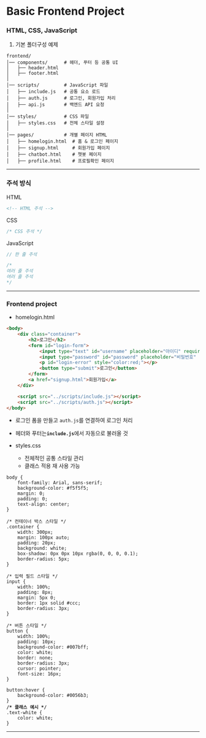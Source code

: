 # Basic Frontend Project

### HTML, CSS, JavaScript

1. 기본 폴더구성 예제

```
frontend/
│── components/      # 헤더, 푸터 등 공통 UI
│   ├── header.html
│   ├── footer.html
│
│── scripts/         # JavaScript 파일
│   ├── include.js   # 공통 요소 로드
│   ├── auth.js      # 로그인, 회원가입 처리
│   ├── api.js       # 백엔드 API 요청
│
│── styles/          # CSS 파일
│   ├── styles.css   # 전체 스타일 설정
│
│── pages/           # 개별 페이지 HTML
│   ├── homelogin.html  # 홈 & 로그인 페이지
│   ├── signup.html     # 회원가입 페이지
│   ├── chatbot.html    # 챗봇 페이지
│   ├── profile.html    # 프로필확인 페이지
```

***

### 주석 방식

HTML

```html
<!-- HTML 주석 -->
```

CSS

```css
/* CSS 주석 */
```

JavaScript

```javascript
// 한 줄 주석

/*
여러 줄 주석
여러 줄 주석
*/
```

***

### Frontend project

* homelogin.html&#x20;

```html
<body>
    <div class="container">
        <h2>로그인</h2>
        <form id="login-form">
            <input type="text" id="username" placeholder="아이디" required>
            <input type="password" id="password" placeholder="비밀번호" required>
            <p id="login-error" style="color:red;"></p>
            <button type="submit">로그인</button>
        </form>
        <a href="signup.html">회원가입</a>
    </div>

    <script src="../scripts/include.js"></script>
    <script src="../scripts/auth.js"></script>
</body>
```

* 로그인 폼을 만들고 `auth.js`를 연결하여 로그인 처리
* 헤더와 푸터&#xB294;**`include.js`**&#xC5D0;서 자동으로 불러올 것



* styles.css
  * 전체적인 공통 스타일 관리
  * 클래스 적용 재 사용 가능

<pre class="language-css"><code class="lang-css">body {
    font-family: Arial, sans-serif;
    background-color: #f5f5f5;
    margin: 0;
    padding: 0;
    text-align: center;
}

/* 컨테이너 박스 스타일 */
.container {
    width: 300px;
    margin: 100px auto;
    padding: 20px;
    background: white;
    box-shadow: 0px 0px 10px rgba(0, 0, 0, 0.1);
    border-radius: 5px;
}

/* 입력 필드 스타일 */
input {
    width: 100%;
    padding: 8px;
    margin: 5px 0;
    border: 1px solid #ccc;
    border-radius: 3px;
}

/* 버튼 스타일 */
button {
    width: 100%;
    padding: 10px;
    background-color: #007bff;
    color: white;
    border: none;
    border-radius: 3px;
    cursor: pointer;
    font-size: 16px;
}

button:hover {
    background-color: #0056b3;
}
<strong>/* 클래스 예시 */
</strong>.text-white {
    color: white;
}
</code></pre>

***























